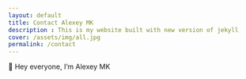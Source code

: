 ```yaml
---
layout: default
title: Contact Alexey MK
description : This is my website built with new version of jekyll
cover: /assets/img/all.jpg
permalink: /contact
---
```


👋 Hey everyone, I’m Alexey MK

